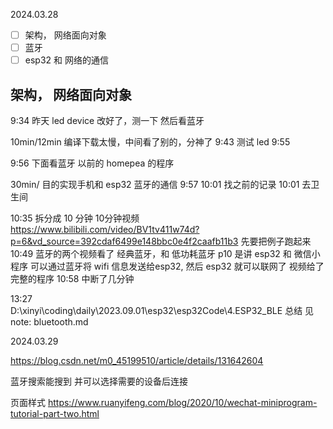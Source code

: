 2024.03.28

- [ ] 架构， 网络面向对象
- [ ] 蓝牙
- [ ] esp32 和 网络的通信

## 架构， 网络面向对象
9:34   昨天 led device 改好了，测一下
然后看蓝牙

10min/12min  编译下载太慢，中间看了别的，分神了
9:43   测试 led
9:55   

9:56   下面看蓝牙
以前的 homepea 的程序

30min/
目的实现手机和 esp32 蓝牙的通信
9:57  10:01   找之前的记录
10:01   去卫生间 

10:35   拆分成 10 分钟
10分钟视频
https://www.bilibili.com/video/BV1tv411w74d?p=6&vd_source=392cdaf6499e148bbc0e4f2caafb11b3
先要把例子跑起来
10:49   蓝牙的两个视频看了
经典蓝牙，和 低功耗蓝牙
p10  是讲 esp32 和 微信小程序
可以通过蓝牙将 wifi 信息发送给esp32, 然后 esp32 就可以联网了
视频给了完整的程序
10:58  中断了几分钟

13:27   
D:\xinyi\coding\daily\2023.09.01\esp32\esp32Code\4.ESP32_BLE
总结
见note: bluetooth.md

2024.03.29

https://blog.csdn.net/m0_45199510/article/details/131642604

蓝牙搜索能搜到
并可以选择需要的设备后连接


页面样式
https://www.ruanyifeng.com/blog/2020/10/wechat-miniprogram-tutorial-part-two.html












